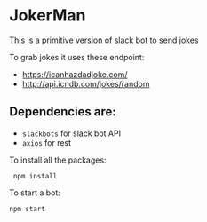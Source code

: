 # JokerMan
This is a primitive version of slack bot to send jokes

To grab jokes it uses these endpoint:

- https://icanhazdadjoke.com/ 
- http://api.icndb.com/jokes/random

## Dependencies are:
- `slackbots` for slack bot API
- `axios` for rest

To install all the packages:

` npm install`

To start a bot:

`npm start`
